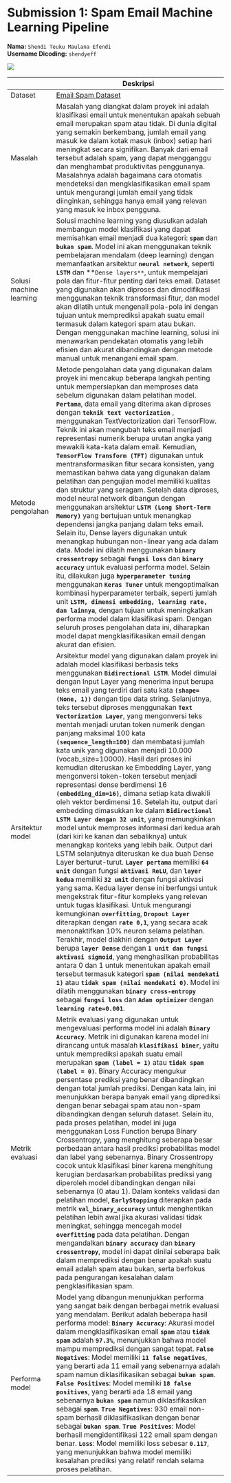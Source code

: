 # **Submission 1: Spam Email Machine Learning Pipeline**

**Nama:** `Shendi Teuku Maulana Efendi`<br>
**Username Dicoding:** `shendyeff`

<img src="https://github.com/shendyeff/learn-dicoding/blob/cde398abc771d0a04304a8e35ec964b55b203011/Submission/ML%20Ops/Submission%201/assets/cover.png">

|                         | Deskripsi                                                                       |
| ----------------------- | ------------------------------------------------------------------------------- |
| Dataset                 | [Email Spam Dataset](https://www.kaggle.com/datasets/mfaisalqureshi/spam-email) |
| Masalah                 | Masalah yang diangkat dalam proyek ini adalah klasifikasi email untuk menentukan apakah sebuah email merupakan spam atau tidak. Di dunia digital yang semakin berkembang, jumlah email yang masuk ke dalam kotak masuk (inbox) setiap hari meningkat secara signifikan. Banyak dari email tersebut adalah spam, yang dapat mengganggu dan menghambat produktivitas penggunanya. Masalahnya adalah bagaimana cara otomatis mendeteksi dan mengklasifikasikan email spam untuk mengurangi jumlah email yang tidak diinginkan, sehingga hanya email yang relevan yang masuk ke inbox pengguna.|
| Solusi machine learning | Solusi machine learning yang diusulkan adalah membangun model klasifikasi yang dapat memisahkan email menjadi dua kategori: **`spam`** dan **`bukan spam`**. Model ini akan menggunakan teknik pembelajaran mendalam (deep learning) dengan memanfaatkan arsitektur **`neural network`**, seperti **`LSTM`** dan **`Dense layers**`, untuk mempelajari pola dan fitur-fitur penting dari teks email. Dataset yang digunakan akan diproses dan dimodifikasi menggunakan teknik transformasi fitur, dan model akan dilatih untuk mengenali pola-pola ini dengan tujuan untuk memprediksi apakah suatu email termasuk dalam kategori spam atau bukan. Dengan menggunakan machine learning, solusi ini menawarkan pendekatan otomatis yang lebih efisien dan akurat dibandingkan dengan metode manual untuk menangani email spam.|
| Metode pengolahan       | Metode pengolahan data yang digunakan dalam proyek ini mencakup beberapa langkah penting untuk mempersiapkan dan memproses data sebelum digunakan dalam pelatihan model. **`Pertama`**, data email yang diterima akan diproses dengan **`teknik text vectorization`** , menggunakan TextVectorization dari TensorFlow. Teknik ini akan mengubah teks email menjadi representasi numerik berupa urutan angka yang mewakili kata-kata dalam email. Kemudian, **`TensorFlow Transform (TFT)`** digunakan untuk mentransformasikan fitur secara konsisten, yang memastikan bahwa data yang digunakan dalam pelatihan dan pengujian model memiliki kualitas dan struktur yang seragam. Setelah data diproses, model neural network dibangun dengan menggunakan arsitektur **`LSTM (Long Short-Term Memory)`** yang bertujuan untuk menangkap dependensi jangka panjang dalam teks email. Selain itu, Dense layers digunakan untuk menangkap hubungan non-linear yang ada dalam data. Model ini dilatih menggunakan **`binary crossentropy`** sebagai **`fungsi loss`** dan **`binary accuracy`** untuk evaluasi performa model. Selain itu, dilakukan juga **`hyperparameter tuning`** menggunakan **`Keras Tuner`** untuk mengoptimalkan kombinasi hyperparameter terbaik, seperti jumlah unit **`LSTM, dimensi embedding, learning rate, dan lainnya`**, dengan tujuan untuk meningkatkan performa model dalam klasifikasi spam. Dengan seluruh proses pengolahan data ini, diharapkan model dapat mengklasifikasikan email dengan akurat dan efisien.|
| Arsitektur model        | Arsitektur model yang digunakan dalam proyek ini adalah model klasifikasi berbasis teks menggunakan **`Bidirectional LSTM`**. Model dimulai dengan Input Layer yang menerima input berupa teks email yang terdiri dari satu kata **`(shape=(None, 1))`** dengan tipe data string. Selanjutnya, teks tersebut diproses menggunakan **`Text Vectorization Layer`**, yang mengonversi teks mentah menjadi urutan token numerik dengan panjang maksimal 100 kata **`(sequence_length=100)`** dan membatasi jumlah kata unik yang digunakan menjadi 10.000 (vocab_size=10000). Hasil dari proses ini kemudian diteruskan ke Embedding Layer, yang mengonversi token-token tersebut menjadi representasi dense berdimensi 16 **`(embedding_dim=16)`**, dimana setiap kata diwakili oleh vektor berdimensi 16. Setelah itu, output dari embedding dimasukkan ke dalam **`Bidirectional LSTM Layer dengan 32 unit`**, yang memungkinkan model untuk memproses informasi dari kedua arah (dari kiri ke kanan dan sebaliknya) untuk menangkap konteks yang lebih baik. Output dari LSTM selanjutnya diteruskan ke dua buah Dense Layer berturut-turut. **`Layer pertama`** memiliki **`64 unit`** dengan fungsi **`aktivasi ReLU`**, dan **`layer kedua`** memiliki **`32 unit`** dengan fungsi aktivasi yang sama. Kedua layer dense ini berfungsi untuk mengekstrak fitur-fitur kompleks yang relevan untuk tugas klasifikasi. Untuk mengurangi kemungkinan **`overfitting`**, **`Dropout Layer`** diterapkan dengan **`rate 0,1`**, yang secara acak menonaktifkan 10% neuron selama pelatihan. Terakhir, model diakhiri dengan **`Output Layer`** berupa **`layer Dense`** dengan **`1 unit dan fungsi aktivasi sigmoid`**, yang menghasilkan probabilitas antara 0 dan 1 untuk menentukan apakah email tersebut termasuk kategori **`spam (nilai mendekati 1)`** atau **`tidak spam (nilai mendekati 0)`**. Model ini dilatih menggunakan **`binary cross-entropy`** sebagai **`fungsi loss`** dan **`Adam optimizer`** dengan **`learning rate=0.001`**.|
| Metrik evaluasi         | Metrik evaluasi yang digunakan untuk mengevaluasi performa model ini adalah **`Binary Accuracy`**. Metrik ini digunakan karena model ini dirancang untuk masalah **`klasifikasi biner`**, yaitu untuk memprediksi apakah suatu email merupakan **`spam (label = 1)`** atau **`tidak spam (label = 0)`**. Binary Accuracy mengukur persentase prediksi yang benar dibandingkan dengan total jumlah prediksi. Dengan kata lain, ini menunjukkan berapa banyak email yang diprediksi dengan benar sebagai spam atau non-spam dibandingkan dengan seluruh dataset. Selain itu, pada proses pelatihan, model ini juga menggunakan Loss Function berupa Binary Crossentropy, yang menghitung seberapa besar perbedaan antara hasil prediksi probabilitas model dan label yang sebenarnya. Binary Crossentropy cocok untuk klasifikasi biner karena menghitung kerugian berdasarkan probabilitas prediksi yang diperoleh model dibandingkan dengan nilai sebenarnya (0 atau 1). Dalam konteks validasi dan pelatihan model, **`EarlyStopping`** diterapkan pada metrik **`val_binary_accuracy`** untuk menghentikan pelatihan lebih awal jika akurasi validasi tidak meningkat, sehingga mencegah model **`overfitting`** pada data pelatihan. Dengan mengandalkan **`binary accuracy`** dan **`binary crossentropy`**, model ini dapat dinilai seberapa baik dalam memprediksi dengan benar apakah suatu email adalah spam atau bukan, serta berfokus pada pengurangan kesalahan dalam pengklasifikasian spam.|
| Performa model          | Model yang dibangun menunjukkan performa yang sangat baik dengan berbagai metrik evaluasi yang mendalam. Berikut adalah beberapa hasil performa model: **`Binary Accuracy`**: Akurasi model dalam mengklasifikasikan email **`spam`** atau **`tidak spam`** adalah **`97.3%`**, menunjukkan bahwa model mampu memprediksi dengan sangat tepat. **`False Negatives`**: Model memiliki **`11 false negatives`**, yang berarti ada 11 email yang sebenarnya adalah spam namun diklasifikasikan sebagai **`bukan spam`**. **`False Positives`**: Model memiliki **`18 false positives`**, yang berarti ada 18 email yang sebenarnya **`bukan spam`** namun diklasifikasikan sebagai **`spam`**. **`True Negatives`**: 930 email non-spam berhasil diklasifikasikan dengan benar sebagai **`bukan spam`**. **`True Positives`**: Model berhasil mengidentifikasi 122 email spam dengan benar. **`Loss`**: Model memiliki loss sebesar **`0.117`**, yang menunjukkan bahwa model memiliki kesalahan prediksi yang relatif rendah selama proses pelatihan.|
